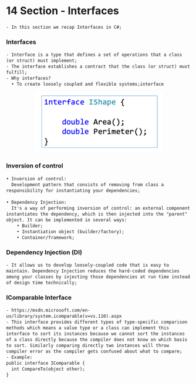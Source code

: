 # 14 Section - Interfaces

    - In this section we recap Interfaces in C#;

### Interfaces

    - Interface is a type that defines a set of operations that a class (or struct) must implement;
    - The interface establishes a contract that the class (or struct) must fulfill;
    - Why interfaces?
      • To create loosely coupled and flexible systems;interface

<p align="center">
  <img src="./screenshots/interface.png" width="350" title="Console">
</p>

### Inversion of control

    • Inversion of control:
      Development pattern that consists of removing from class a responsibility for instantiating your dependencies;

    • Dependency Injection:
      It's a way of performing inversion of control: an external component instantiates the dependency, which is then injected into the "parent" object. It can be implemented in several ways:
        • Builder;
        • Instantiation object (builder/factory);
        • Container/framework;

### Dependency Injection (DI)

    - It allows us to develop loosely-coupled code that is easy to maintain. Dependency Injection reduces the hard-coded dependencies among your classes by injecting those dependencies at run time instead of design time technically;

### IComparable Interface

    - https://msdn.microsoft.com/en-us/library/system.icomparable(v=vs.110).aspx
    - This interface provides different types of type-specific comparison methods which means a value type or a class can implement this interface to sort its instances because we cannot sort the instances of a class directly because the compiler does not know on which basis to sort. Similarly comparing directly two instances will throw compiler error as the compiler gets confused about what to compare;
    - Example:
    public interface IComparable {
      int CompareTo(object other);
    }
